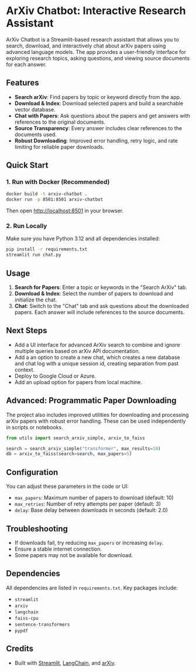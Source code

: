 # ArXiv Chatbot: Interactive Research Assistant

ArXiv Chatbot is a Streamlit-based research assistant that allows you to search, download, and interactively chat about arXiv papers using advanced language models. The app provides a user-friendly interface for exploring research topics, asking questions, and viewing source documents for each answer.

## Features

- **Search arXiv**: Find papers by topic or keyword directly from the app.
- **Download & Index**: Download selected papers and build a searchable vector database.
- **Chat with Papers**: Ask questions about the papers and get answers with references to the original documents.
- **Source Transparency**: Every answer includes clear references to the documents used.
- **Robust Downloading**: Improved error handling, retry logic, and rate limiting for reliable paper downloads.

## Quick Start

### 1. Run with Docker (Recommended)

```bash
docker build -t arxiv-chatbot .
docker run -p 8501:8501 arxiv-chatbot
```
Then open [http://localhost:8501](http://localhost:8501) in your browser.

### 2. Run Locally

Make sure you have Python 3.12 and all dependencies installed:
```bash
pip install -r requirements.txt
streamlit run chat.py
```

## Usage

1. **Search for Papers**: Enter a topic or keywords in the "Search ArXiv" tab.
2. **Download & Index**: Select the number of papers to download and initialize the chat.
3. **Chat**: Switch to the "Chat" tab and ask questions about the downloaded papers. Each answer will include references to the source documents.

## Next Steps

- Add a UI interface for advanced ArXiv search to combine and ignore multiple queries based on arXiv API documentation. 
- Add a an option to create a new chat, which creates a new database and chat log with a unique session id, creating separation from past context.
- Deploy to Google Cloud or Azure.
- Add an upload option for papers from local machine.

## Advanced: Programmatic Paper Downloading

The project also includes improved utilities for downloading and processing arXiv papers with robust error handling. These can be used independently in scripts or notebooks.

```python
from utils import search_arxiv_simple, arxiv_to_faiss

search = search_arxiv_simple("transformer", max_results=10)
db = arxiv_to_faiss(search=search, max_papers=5)
```

## Configuration

You can adjust these parameters in the code or UI:
- `max_papers`: Maximum number of papers to download (default: 10)
- `max_retries`: Number of retry attempts per paper (default: 3)
- `delay`: Base delay between downloads in seconds (default: 2.0)

## Troubleshooting

- If downloads fail, try reducing `max_papers` or increasing `delay`.
- Ensure a stable internet connection.
- Some papers may not be available for download.

## Dependencies

All dependencies are listed in `requirements.txt`. Key packages include:
- `streamlit`
- `arxiv`
- `langchain`
- `faiss-cpu`
- `sentence-transformers`
- `pypdf`

## Credits

- Built with [Streamlit](https://streamlit.io/), [LangChain](https://python.langchain.com/), and [arXiv](https://arxiv.org/).


